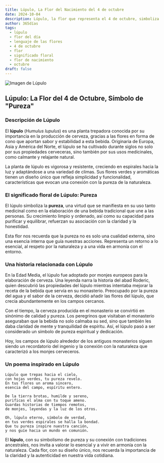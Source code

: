 ```yaml
---
title: Lúpulo, La Flor del Nacimiento del 4 de octubre
date: 2024-10-04
description: Lúpulo, la flor que representa el 4 de octubre, simboliza Pureza. Descubre su fascinante historia, significado en el lenguaje de las flores y una poesía que celebra su belleza.
author: 365días
tags:
  - lúpulo
  - flor del día
  - lenguaje de las flores
  - 4 de octubre
  - flor
  - significado floral
  - flor de nacimiento
  - octubre
draft: false
---
```



![Imagen de Lúpulo](https://cdn.pixabay.com/photo/2014/08/04/18/12/hop-vines-409870_640.jpg#center)


## Lúpulo: La Flor del 4 de Octubre, Símbolo de "Pureza"

### Descripción de Lúpulo

El **lúpulo** (_Humulus lupulus_) es una planta trepadora conocida por su importancia en la producción de cerveza, gracias a las flores en forma de cono que aportan sabor y estabilidad a esta bebida. Originaria de Europa, Asia y América del Norte, el lúpulo se ha cultivado durante siglos no solo por sus propiedades cerveceras, sino también por sus usos medicinales, como calmante y relajante natural.

La planta de lúpulo es vigorosa y resistente, creciendo en espirales hacia la luz y adaptándose a una variedad de climas. Sus flores verdes y aromáticas tienen un diseño único que refleja simplicidad y funcionalidad, características que evocan una conexión con la pureza de la naturaleza.

### El significado floral de Lúpulo: Pureza

El lúpulo simboliza la **pureza**, una virtud que se manifiesta en su uso tanto medicinal como en la elaboración de una bebida tradicional que une a las personas. Su crecimiento limpio y ordenado, así como su capacidad para purificar y equilibrar, refuerzan su asociación con la claridad y la honestidad.

Esta flor nos recuerda que la pureza no es solo una cualidad externa, sino una esencia interna que guía nuestras acciones. Representa un retorno a lo esencial, al respeto por la naturaleza y a una vida en armonía con el entorno.

### Una historia relacionada con Lúpulo

En la Edad Media, el lúpulo fue adoptado por monjes europeos para la elaboración de cerveza. Una leyenda narra la historia del abad Roderic, quien descubrió las propiedades del lúpulo mientras intentaba mejorar la receta de la bebida que servía en su monasterio. Preocupado por la pureza del agua y el sabor de la cerveza, decidió añadir las flores del lúpulo, que crecía abundantemente en los campos cercanos.

Con el tiempo, la cerveza producida en el monasterio se convirtió en sinónimo de calidad y pureza. Los peregrinos que visitaban el monasterio aseguraban que la bebida no solo calmaba su sed, sino que también les daba claridad de mente y tranquilidad de espíritu. Así, el lúpulo pasó a ser considerado un símbolo de pureza espiritual y dedicación.

Hoy, los campos de lúpulo alrededor de los antiguos monasterios siguen siendo un recordatorio del ingenio y la conexión con la naturaleza que caracterizó a los monjes cerveceros.

### Un poema inspirado en Lúpulo

```
Lúpulo que trepas hacia el cielo,  
con hojas verdes, tu pureza revelo.  
En tus flores un aroma sincero,  
esencia del campo, espíritu entero.

De la tierra brotas, humilde y sereno,  
purificas el alma con tu toque ameno.  
Guardas historias de tiempos remotos,  
de monjes, leyendas y la luz de los otros.

Oh, lúpulo eterno, símbolo de verdad,  
en tus verdes espirales se halla la bondad.  
Que tu pureza inspire nuestra canción,  
y nos guíe hacia un mundo en comunión.
```

El **lúpulo**, con su simbolismo de pureza y su conexión con tradiciones ancestrales, nos invita a valorar lo esencial y a vivir en armonía con la naturaleza. Cada flor, con su diseño único, nos recuerda la importancia de la claridad y la autenticidad en nuestra vida cotidiana.